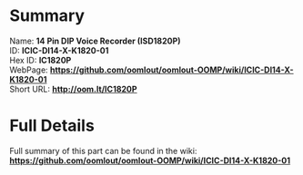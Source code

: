 
Summary
=================
  
Name: __14 Pin DIP Voice Recorder (ISD1820P)__    
ID: __ICIC-DI14-X-K1820-01__   
Hex ID: __IC1820P__   
WebPage: __https://github.com/oomlout/oomlout-OOMP/wiki/ICIC-DI14-X-K1820-01__   
Short URL: __http://oom.lt/IC1820P__   

Full Details
==========================
Full summary of this part can be found in the wiki:   
__https://github.com/oomlout/oomlout-OOMP/wiki/ICIC-DI14-X-K1820-01__    

